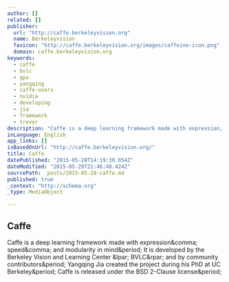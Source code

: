 ```yaml
---
author: []
related: []
publisher:
  url: "http://caffe.berkeleyvision.org"
  name: Berkeleyvision
  favicon: "http://caffe.berkeleyvision.org/images/caffeine-icon.png"
  domain: caffe.berkeleyvision.org
keywords:
  - caffe
  - bvlc
  - gpu
  - yangqing
  - caffe-users
  - nvidia
  - developing
  - jia
  - framework
  - trevor
description: "Caffe is a deep learning framework made with expression, speed, and modularity in mind. It is developed by the Berkeley Vision and Learning Center ( BVLC) and by community contributors. Yangqing Jia created the project during his PhD at UC Berkeley. Caffe is released under the BSD 2-Clause license."
inLanguage: English
app_links: []
isBasedOnUrl: "http://caffe.berkeleyvision.org/"
title: Caffe
datePublished: "2015-05-28T14:19:30.054Z"
dateModified: "2015-05-29T21:46:48.424Z"
sourcePath: _posts/2015-05-28-caffe.md
published: true
_context: "http://schema.org"
_type: MediaObject

---
```

<article style=""><h1>Caffe</h1><p>Caffe is a deep learning framework made with expression&amp;comma; speed&amp;comma; and modularity in mind&amp;period; It is developed by the Berkeley Vision and Learning Center &amp;lpar; BVLC&amp;rpar; and by community contributors&amp;period; Yangqing Jia created the project during his PhD at UC Berkeley&amp;period; Caffe is released under the BSD 2-Clause license&amp;period;</p></article>